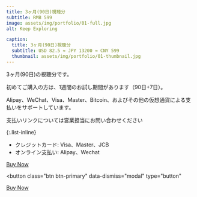 ```yaml
---
title: 3ヶ月(90日)視聴分
subtitle: RMB 599
image: assets/img/portfolio/01-full.jpg
alt: Keep Exploring

caption:
  title: 3ヶ月(90日)視聴分
  subtitle: USD 82.5 ≈ JPY 13200 ≈ CNY 599
  thumbnail: assets/img/portfolio/01-thumbnail.jpg
---
```

3ヶ月(90日)の視聴分です。

初めてご購入の方は、1週間のお試し期間があります（90日+7日）。

Alipay、WeChat、Visa、Master、Bitcoin、およびその他の仮想通貨による支払いをサポートしています。

支払いリンクについては営業担当にお問い合わせください

{:.list-inline}
- クレジットカード: Visa、Master、JCB
- オンライン支払い: Alipay、Wechat

<a href="https://trolley.link/p/76KWM6X" type="button" data-tpk="76KWM6X">
    Buy Now
</a>
<script async src="https://widget.trolley.link/cart.js" type="text/javascript"></script>

<button
  class="btn btn-primary"
  data-dismiss="modal"
  type="button"
>
<a href="https://trolley.link/p/76KWM6X" data-tpk="76KWM6X">
    Buy Now
</a>
</button>